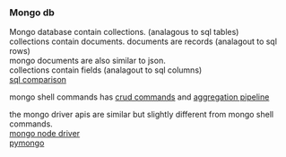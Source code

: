 ### Mongo db

Mongo database contain collections. (analagous to sql tables)  
collections contain documents. documents are records (analagout to sql rows)    
mongo documents are also similar to json.  
collections contain fields (analagout to sql columns)  
[sql comparison](https://docs.mongodb.com/manual/reference/sql-comparison/)  

mongo shell commands has [crud commands](https://docs.mongodb.com/manual/crud/) and [aggregation pipeline](https://docs.mongodb.com/manual/aggregation/)   

the mongo driver apis are similar but slightly different from mongo shell commands.  
[mongo node driver](https://mongodb.github.io/node-mongodb-native/contents.html)   
[pymongo](https://pymongo.readthedocs.io/)    
